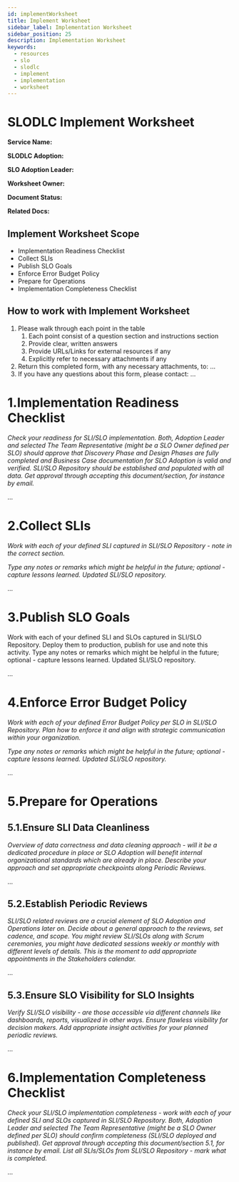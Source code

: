 ```yaml
---
id: implementWorksheet
title: Implement Worksheet
sidebar_label: Implementation Worksheet
sidebar_position: 25
description: Implementation Worksheet
keywords:
  - resources
  - slo
  - slodlc
  - implement
  - implementation
  - worksheet
---
```


# SLODLC Implement Worksheet

**Service Name:**

**SLODLC Adoption:** 

**SLO Adoption Leader:**

**Worksheet Owner:**

**Document Status:**

**Related Docs:**


## Implement Worksheet Scope



* Implementation Readiness Checklist
* Collect SLIs
* Publish SLO Goals
* Enforce Error Budget Policy
* Prepare for Operations
* Implementation Completeness Checklist


## How to work with Implement Worksheet



1. Please walk through each point in the table
    1. Each point consist of a question section and instructions section
    2. Provide clear, written answers
    3. Provide URLs/Links for external resources if any
    4. Explicitly refer to necessary attachments if any
2. Return this completed form, with any necessary attachments, to: …
3. If you have any questions about this form, please contact: …


# 1.Implementation Readiness Checklist

_Check your readiness for SLI/SLO implementation. Both, Adoption Leader and selected The Team Representative (might be a SLO Owner defined per SLO) should approve that Discovery Phase and Design Phases are fully completed and Business Case documentation for SLO Adoption is valid and verified. SLI/SLO Repository should be established and populated with all data. Get approval through accepting this document/section, for instance by email._

...


# 2.Collect SLIs

_Work with each of your defined SLI captured in SLI/SLO Repository - note in the correct section._

_Type any notes or remarks which might be helpful in the future; optional - capture lessons learned. Updated SLI/SLO repository._

...


# 3.Publish SLO Goals

Work with each of your defined SLI and SLOs captured in SLI/SLO Repository. Deploy them to production, publish for use and note this activity. Type any notes or remarks which might be helpful in the future; optional - capture lessons learned. Updated SLI/SLO repository.

...


# 4.Enforce Error Budget Policy

_Work with each of your defined Error Budget Policy per SLO in SLI/SLO Repository. Plan how to enforce it and align with strategic communication within your organization._

_Type any notes or remarks which might be helpful in the future; optional - capture lessons learned. Updated SLI/SLO repository._

...


# 5.Prepare for Operations


## 5.1.Ensure SLI Data Cleanliness

_Overview of data correctness and data cleaning approach - will it be a dedicated procedure in place or SLO Adoption will benefit internal organizational standards which are already in place. Describe your approach and set appropriate checkpoints along Periodic Reviews._

...


## 5.2.Establish Periodic Reviews

_SLI/SLO related reviews are a crucial element of SLO Adoption and Operations later on. Decide about a general approach to the reviews, set cadence, and scope. You might review SLI/SLOs along with Scrum ceremonies, you might have dedicated sessions weekly or monthly with different levels of details. This is the moment to add appropriate appointments in the Stakeholders calendar._

...


## 5.3.Ensure SLO Visibility for SLO Insights

_Verify SLI/SLO visibility - are those accessible via different channels like dashboards, reports, visualized in other ways. Ensure flawless visibility for decision makers. Add appropriate insight activities for your planned periodic reviews._

...


# 6.Implementation Completeness Checklist

_Check your SLI/SLO implementation completeness - work with each of your defined SLI and SLOs captured in SLI/SLO Repository. Both, Adoption Leader and selected The Team Representative (might be a SLO Owner defined per SLO) should confirm completeness (SLI/SLO deployed and published). Get approval through accepting this document/section 5.1, for instance by email. List all SLIs/SLOs from SLI/SLO Repository - mark what is completed._

...
